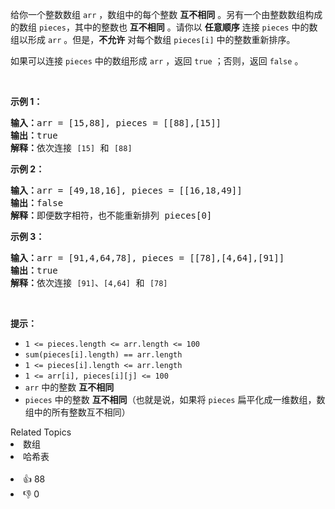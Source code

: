 <p>给你一个整数数组 <code>arr</code> ，数组中的每个整数 <strong>互不相同</strong> 。另有一个由整数数组构成的数组 <code>pieces</code>，其中的整数也 <strong>互不相同</strong> 。请你以 <strong>任意顺序</strong> 连接 <code>pieces</code> 中的数组以形成 <code>arr</code> 。但是，<strong>不允许</strong> 对每个数组 <code>pieces[i]</code> 中的整数重新排序。</p>

<p>如果可以连接<em> </em><code>pieces</code> 中的数组形成 <code>arr</code> ，返回 <code>true</code> ；否则，返回 <code>false</code> 。</p>

<p>&nbsp;</p>

<p><strong>示例 1：</strong></p>

<pre>
<strong>输入：</strong>arr = [15,88], pieces = [[88],[15]]
<strong>输出：</strong>true
<strong>解释：</strong>依次连接 <span><code>[15]</code></span> 和 <span><code>[88]</code></span>
</pre>

<p><strong>示例 2：</strong></p>

<pre>
<strong>输入：</strong>arr = [49,18,16], pieces = [[16,18,49]]
<strong>输出：</strong>false
<strong>解释：</strong>即便数字相符，也不能重新排列 pieces[0]
</pre>

<p><strong>示例 3：</strong></p>

<pre>
<strong>输入：</strong>arr = [91,4,64,78], pieces = [[78],[4,64],[91]]
<strong>输出：</strong>true
<strong>解释：</strong>依次连接 <span><code>[91]</code></span>、<span><code>[4,64]</code></span> 和 <span><code>[78]</code></span></pre>

<p>&nbsp;</p>

<p><strong>提示：</strong></p>

<ul> 
 <li><code>1 &lt;= pieces.length &lt;= arr.length &lt;= 100</code></li> 
 <li><code>sum(pieces[i].length) == arr.length</code></li> 
 <li><code>1 &lt;= pieces[i].length &lt;= arr.length</code></li> 
 <li><code>1 &lt;= arr[i], pieces[i][j] &lt;= 100</code></li> 
 <li><code>arr</code> 中的整数 <strong>互不相同</strong></li> 
 <li><code>pieces</code> 中的整数 <strong>互不相同</strong>（也就是说，如果将 <code>pieces</code> 扁平化成一维数组，数组中的所有整数互不相同）</li> 
</ul>

<div><div>Related Topics</div><div><li>数组</li><li>哈希表</li></div></div><br><div><li>👍 88</li><li>👎 0</li></div>